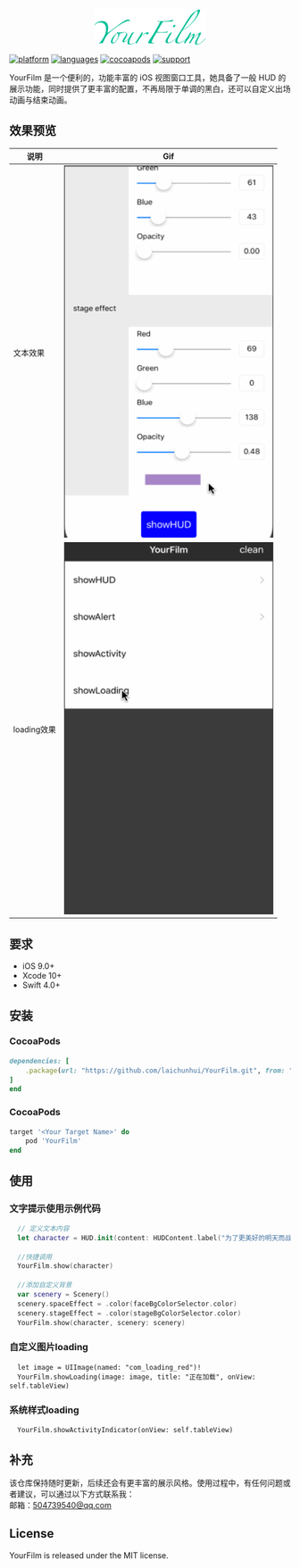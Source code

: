 <div align=center><img src="Resources/YourFilm.png" width="200" height="64" /></div>

[![platform](https://img.shields.io/badge/platform-iOS-blue.svg?style=plastic)](#)
[![languages](https://img.shields.io/badge/language-Swift-blue.svg)](#) 
[![cocoapods](https://img.shields.io/badge/cocoapods-supported-4BC51D.svg?style=plastic)](#)
[![support](https://img.shields.io/badge/support-ios%209%2B-orange.svg)](#) 


YourFilm 是一个便利的，功能丰富的 iOS 视图窗口工具，她具备了一般 HUD 的展示功能，同时提供了更丰富的配置，不再局限于单调的黑白，还可以自定义出场动画与结束动画。


## 效果预览

说明 | Gif |
----|------|
文本效果<br/>  |  <img src="Resources/showhud.gif" width="375" height="667"> |
loading效果<br/>  |  <img src="Resources/showLoading.gif" width="375" height="667"> |


## 要求

- iOS 9.0+
- Xcode 10+
- Swift 4.0+

## 安装

### CocoaPods

```ruby
dependencies: [
    .package(url: "https://github.com/laichunhui/YourFilm.git", from: "0.5.0")
]
end
```


### CocoaPods

```ruby
target '<Your Target Name>' do
    pod 'YourFilm'
end
```

## 使用

### 文字提示使用示例代码

```Swift
  // 定义文本内容
  let character = HUD.init(content: HUDContent.label("为了更美好的明天而战~~~~~~", textColor: .white))
      
  //快捷调用
  YourFilm.show(character)
  
  //添加自定义背景
  var scenery = Scenery()
  scenery.spaceEffect = .color(faceBgColorSelector.color)
  scenery.stageEffect = .color(stageBgColorSelector.color)
  YourFilm.show(character, scenery: scenery)
```
### 自定义图片loading
```
  let image = UIImage(named: "com_loading_red")!
  YourFilm.showLoading(image: image, title: "正在加载", onView: self.tableView)
```

### 系统样式loading
```
  YourFilm.showActivityIndicator(onView: self.tableView)
```


## 补充

该仓库保持随时更新，后续还会有更丰富的展示风格。使用过程中，有任何问题或者建议，可以通过以下方式联系我：</br>
邮箱：504739540@qq.com </br>

## License

YourFilm is released under the MIT license.
